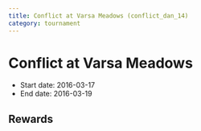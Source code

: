 ```yaml
---
title: Conflict at Varsa Meadows (conflict_dan_14)
category: tournament
---
```

# Conflict at Varsa Meadows

  * Start date: 2016-03-17
  * End date: 2016-03-19

## Rewards

